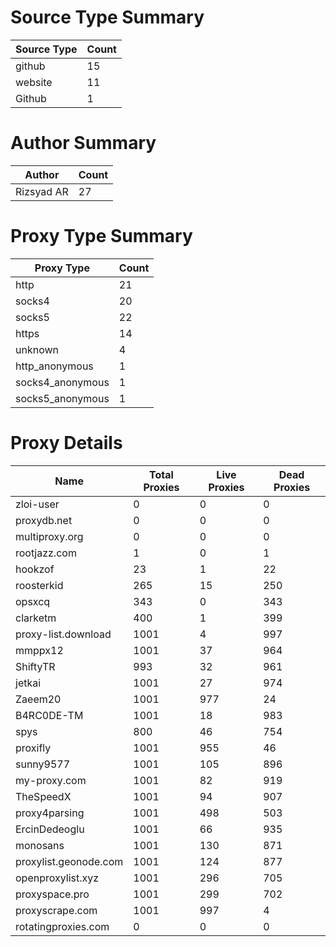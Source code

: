 # Source Type Summary

| Source Type | Count |
|-------------|-------|
| github | 15 |
| website | 11 |
| Github | 1 |


# Author Summary

| Author | Count |
|--------|-------|
| Rizsyad AR | 27 |


# Proxy Type Summary

| Proxy Type | Count |
|------------|-------|
| http | 21 |
| socks4 | 20 |
| socks5 | 22 |
| https | 14 |
| unknown | 4 |
| http_anonymous | 1 |
| socks4_anonymous | 1 |
| socks5_anonymous | 1 |


# Proxy Details

| Name | Total Proxies | Live Proxies | Dead Proxies |
|------|---------------|--------------|---------------|
| zloi-user | 0 | 0 | 0 |
| proxydb.net | 0 | 0 | 0 |
| multiproxy.org | 0 | 0 | 0 |
| rootjazz.com | 1 | 0 | 1 |
| hookzof | 23 | 1 | 22 |
| roosterkid | 265 | 15 | 250 |
| opsxcq | 343 | 0 | 343 |
| clarketm | 400 | 1 | 399 |
| proxy-list.download | 1001 | 4 | 997 |
| mmppx12 | 1001 | 37 | 964 |
| ShiftyTR | 993 | 32 | 961 |
| jetkai | 1001 | 27 | 974 |
| Zaeem20 | 1001 | 977 | 24 |
| B4RC0DE-TM | 1001 | 18 | 983 |
| spys | 800 | 46 | 754 |
| proxifly | 1001 | 955 | 46 |
| sunny9577 | 1001 | 105 | 896 |
| my-proxy.com | 1001 | 82 | 919 |
| TheSpeedX | 1001 | 94 | 907 |
| proxy4parsing | 1001 | 498 | 503 |
| ErcinDedeoglu | 1001 | 66 | 935 |
| monosans | 1001 | 130 | 871 |
| proxylist.geonode.com | 1001 | 124 | 877 |
| openproxylist.xyz | 1001 | 296 | 705 |
| proxyspace.pro | 1001 | 299 | 702 |
| proxyscrape.com | 1001 | 997 | 4 |
| rotatingproxies.com | 0 | 0 | 0 |

